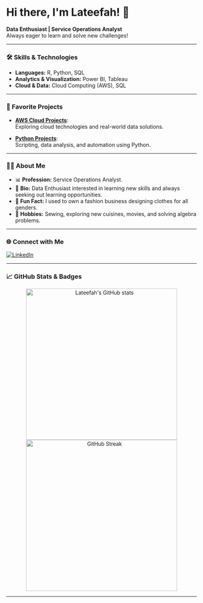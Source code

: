 # Hi there, I'm Lateefah! 👋

**Data Enthusiast | Service Operations Analyst**  
Always eager to learn and solve new challenges!

---

### 🛠️ Skills & Technologies

- **Languages:** R, Python, SQL
- **Analytics & Visualization:** Power BI, Tableau
- **Cloud & Data:** Cloud Computing (AWS), SQL

---

### 🚀 Favorite Projects

- [**AWS Cloud Projects**](https://github.com/l-teefah/AWS-Cloud-Projects):  
  Exploring cloud technologies and real-world data solutions.

- [**Python Projects**](https://github.com/l-teefah/Python):  
  Scripting, data analysis, and automation using Python.

---

### 👩‍💻 About Me

- 📊 **Profession:** Service Operations Analyst.
- 📝 **Bio:** Data Enthusiast interested in learning new skills and always seeking out learning opportunities.
- 🧵 **Fun Fact:** I used to own a fashion business designing clothes for all genders.
- 🍲 **Hobbies:** Sewing, exploring new cuisines, movies, and solving algebra problems.

---

### 🌐 Connect with Me

[![LinkedIn](https://img.shields.io/badge/LinkedIn-Lateefah%20Yusuf-blue?logo=linkedin)](https://www.linkedin.com/in/lateefahyusuf?utm_source=share&utm_campaign=share_via&utm_content=profile&utm_medium=ios_app)

---

### 📈 GitHub Stats & Badges

<p align="center">
  <img src="https://github-readme-stats.vercel.app/api?username=l-teefah&show_icons=true&theme=default" alt="Lateefah's GitHub stats" width="400"/>
  <img src="https://github-readme-streak-stats.herokuapp.com/?user=l-teefah&theme=default" alt="GitHub Streak" width="400"/>
</p>

---

<!--
**l-teefah/l-teefah** is a ✨ special ✨ repository because its `README.md` (this file) appears on your GitHub profile.
-->
